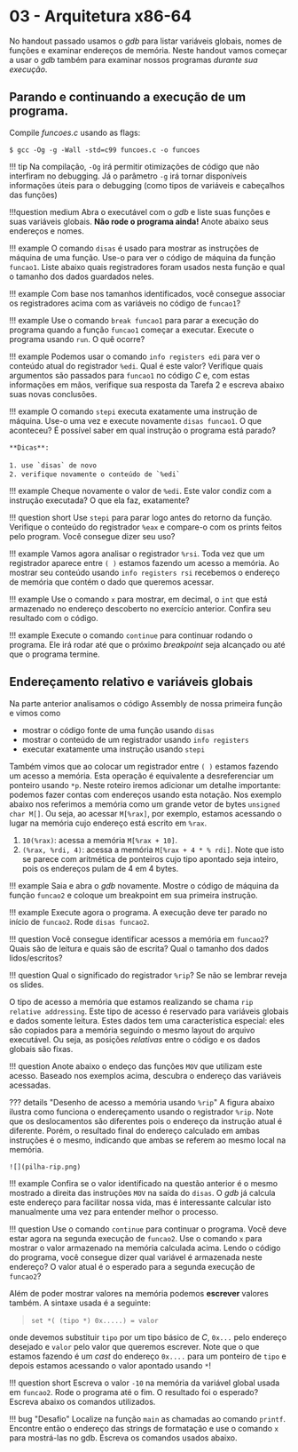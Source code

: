 # 03 - Arquitetura x86-64

No handout passado usamos o *gdb* para listar variáveis globais, nomes de funções e examinar endereços de memória. Neste handout vamos começar a usar o *gdb* também para examinar nossos programas *durante sua execução*.

## Parando e continuando a execução de um programa.

Compile *funcoes.c* usando as flags:

<div class="termy">

```console
$ gcc -Og -g -Wall -std=c99 funcoes.c -o funcoes
```

</div>

!!! tip
    Na compilação, `-Og` irá permitir otimizações de código que não interfiram no debugging. Já o parâmetro `-g` irá tornar disponíveis informações úteis para o debugging (como tipos de variáveis e cabeçalhos das funções)

!!!question medium
    Abra o executável com o *gdb* e liste suas funções e suas variáveis globais. **Não rode o programa ainda!** Anote abaixo seus endereços e nomes.

!!! example
    O comando `disas` é usado para mostrar as instruções de máquina de uma função. Use-o para ver o código de máquina da função `funcao1`. Liste abaixo quais registradores foram usados nesta função e qual o tamanho dos dados guardados neles.

!!! example
    Com base nos tamanhos identificados, você consegue associar os registradores acima com as variáveis no código de `funcao1`?

!!! example
    Use o comando `break funcao1` para parar a execução do programa quando a função `funcao1` começar a executar. Execute o programa usando `run`. O quê ocorre?

!!! example
    Podemos usar o comando `info registers edi` para ver o conteúdo atual do registrador `%edi`. Qual é este valor? Verifique quais argumentos são passados para `funcao1` no código *C* e, com estas informações em mãos, verifique sua resposta da Tarefa 2 e escreva abaixo suas novas conclusões.

!!! example
    O comando `stepi` executa exatamente uma instrução de máquina. Use-o uma vez e execute novamente `disas funcao1`. O que aconteceu? É possível saber em qual instrução o programa está parado?

    **Dicas**:

    1. use `disas` de novo
    2. verifique novamente o conteúdo de `%edi`

!!! example
    Cheque novamente o valor de `%edi`. Este valor condiz com a instrução executada? O que ela faz, exatamente?

!!! question short
    Use `stepi` para parar logo antes do retorno da função. Verifique o conteúdo do registrador `%eax` e compare-o com os prints feitos pelo program. Você consegue dizer seu uso?

!!! example
    Vamos agora analisar o registrador `%rsi`. Toda vez que um registrador aparece entre `( )` estamos fazendo um acesso a memória. Ao mostrar seu conteúdo usando `info registers rsi` recebemos o endereço de memória que contém o dado que queremos acessar.

!!! example
    Use o comando `x` para mostrar, em decimal, o `int` que está armazenado no endereço descoberto no exercício anterior. Confira seu resultado com o código.

!!! example
    Execute o comando `continue` para continuar rodando o programa. Ele irá rodar até que o próximo *breakpoint* seja alcançado ou até que o programa termine.

## Endereçamento relativo e variáveis globais

Na parte anterior analisamos o código Assembly de nossa primeira função e vimos como

* mostrar o código fonte de uma função usando `disas`
* mostrar o conteúdo de um registrador usando `info registers`
* executar exatamente uma instrução usando `stepi`

Também vimos que ao colocar um registrador entre `( )` estamos fazendo um acesso a memória. Esta operação é equivalente a desreferenciar um ponteiro usando `*p`. Neste roteiro iremos adicionar um detalhe importante: podemos fazer contas com endereços usando esta notação. Nos exemplo abaixo nos referimos a memória como um grande vetor de bytes `unsigned char M[]`. Ou seja, ao acessar `M[%rax]`, por exemplo, estamos acessando o lugar na memória cujo endereço está escrito em `%rax`.

1. `10(%rax)`: acessa a memória `M[%rax + 10]`.
1. `(%rax, %rdi, 4)`: acessa a memória `M[%rax + 4 * % rdi]`. Note que isto se parece com aritmética de ponteiros cujo tipo apontado seja inteiro, pois os endereços pulam de 4 em 4 bytes.

!!! example
    Saia e abra o *gdb* novamente. Mostre o código de máquina da função `funcao2` e coloque um breakpoint em sua primeira instrução.

!!! example
    Execute agora o programa. A execução deve ter parado no início de `funcao2`. Rode `disas funcao2`.

!!! question
    Você consegue identificar acessos a memória em `funcao2`? Quais são de leitura e quais são de escrita? Qual o tamanho dos dados lidos/escritos?

!!! question
    Qual o significado do registrador `%rip`? Se não se lembrar reveja os slides.

O tipo de acesso a memória que estamos realizando se chama `rip relative addressing`. Este tipo de acesso é reservado para variáveis globais e dados somente leitura. Estes dados tem uma característica especial: eles são copiados para a memória seguindo o mesmo layout do arquivo executável. Ou seja, as posições *relativas* entre o código e os dados globais são fixas.

!!! question
    Anote abaixo o endeço das funções `MOV` que utilizam este acesso. Baseado nos exemplos acima, descubra o endereço das variáveis acessadas.

??? details "Desenho de acesso a memória usando `%rip`"
    A figura abaixo ilustra como funciona o endereçamento usando o registrador `%rip`. Note que os deslocamentos são diferentes pois o endereço da instrução atual é diferente. Porém, o resultado final do endereço calculado em ambas instruções é o mesmo, indicando que ambas se referem ao mesmo local na memória.

    ![](pilha-rip.png)

!!! example
    Confira se o valor identificado na questão anterior é o mesmo mostrado a direita das instruções `MOV` na saída do `disas`. O *gdb* já calcula este endereço para facilitar nossa vida, mas é interessante calcular isto manualmente uma vez para entender melhor o processo.

!!! question
    Use o comando `continue` para continuar o programa. Você deve estar agora na segunda execução de `funcao2`. Use o comando `x` para mostrar o valor armazenado na memória calculada acima. Lendo o código do programa, você consegue dizer qual variável é armazenada neste endereço? O valor atual é o esperado para a segunda execução de `funcao2`?


Além de poder mostrar valores na memória podemos **escrever** valores também. A sintaxe usada é a seguinte:

> `set *( (tipo *) 0x.....) = valor`

onde devemos substituir `tipo` por um tipo básico de *C*, `0x...` pelo endereço desejado e `valor` pelo valor que queremos escrever. Note que o que estamos fazendo é um *cast* do endereço `0x....` para um ponteiro de `tipo` e depois estamos acessando o valor apontado usando `*`!

!!! question short
    Escreva o valor `-10` na memória da variável global usada em `funcao2`. Rode o programa até o fim. O resultado foi o esperado? Escreva abaixo os comandos utilizados.

!!! bug "Desafio"
    Localize na função `main` as chamadas ao comando `printf`. Encontre então o endereço das strings de formatação e use o comando `x` para mostrá-las no gdb. Escreva os comandos usados abaixo.
